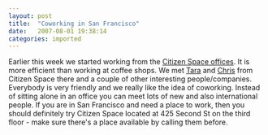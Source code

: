 ```yaml
---
layout: post
title:  "Coworking in San Francisco"
date:   2007-08-01 19:38:14
categories: imported
---
```

Earlier this week we started working from the [Citizen Space offices][1]. It is more efficient than working at coffee shops. We met [Tara][2] and [Chris][3] from Citizen Space there and a couple of other interesting people/companies. Everybody is very friendly and we really like the idea of coworking. Instead of sitting alone in an office you can meet lots of new and also international people. If you are in San Francisco and need a place to work, then you should definitely try Citizen Space located at 425 Second St on the third floor - make sure there's a place available by calling them before.

[1]: http://citizenspace.us/
[2]: http://horsepigcow.com/
[3]: http://factoryjoe.com/blog/